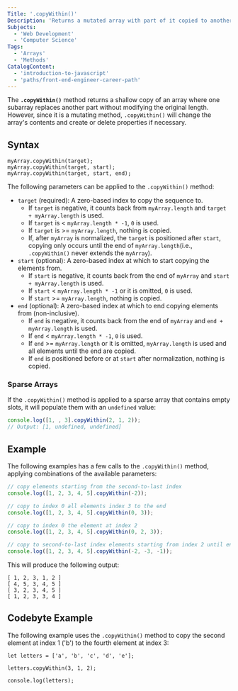 ```yaml
---
Title: '.copyWithin()'
Description: 'Returns a mutated array with part of it copied to another location in the same array, and its length unchanged.'
Subjects:
  - 'Web Development'
  - 'Computer Science'
Tags:
  - 'Arrays'
  - 'Methods'
CatalogContent:
  - 'introduction-to-javascript'
  - 'paths/front-end-engineer-career-path'
---
```


The **`.copyWithin()`** method returns a shallow copy of an array where one subarray replaces another part without modifying the original length. However, since it is a mutating method, `.copyWithin()` will change the array's contents and create or delete properties if necessary.

## Syntax

```pseudo
myArray.copyWithin(target);
myArray.copyWithin(target, start);
myArray.copyWithin(target, start, end);
```

The following parameters can be applied to the `.copyWithin()` method:
- `target` (required): A zero-based index to copy the sequence to.
  - If `target` is negative, it counts back from `myArray.length` and `target + myArray.length` is used.
  - If `target` is < `myArray.length * -1`, `0` is used.
  - If `target` is >= `myArray.length`, nothing is copied.
  - If, after `myArray` is normalized, the `target` is positioned after `start`, copying only occurs until the end of `myArray.length`(i.e., `.copyWithin()` never extends the `myArray`).
- `start` (optional): A zero-based index at which to start copying the elements from.
  - If `start` is negative, it counts back from the end of `myArray` and `start + myArray.length` is used.
  - If `start` < `myArray.length * -1` or it is omitted, `0` is used. 
  - If `start` >= `myArray.length`, nothing is copied. 
- `end` (optional): A zero-based index at which to end copying elements from (non-inclusive).
  - If `end` is negative, it counts back from the end of `myArray` and `end + myArray.length` is used.
  - If `end` < `myArray.length * -1`, `0` is used.
  - If `end` >= `myArray.length` or it is omitted, `myArray.length` is used and all elements until the end are copied.
  - If `end` is positioned before or at `start` after normalization, nothing is copied.

### Sparse Arrays

If the `.copyWithin()` method is applied to a sparse array that contains empty slots, it will populate them with an `undefined` value:

```js
console.log([1, , 3].copyWithin(2, 1, 2));
// Output: [1, undefined, undefined]
```

## Example

The following examples has a few calls to the `.copyWithin()` method, applying combinations of the available parameters:

```js
// copy elements starting from the second-to-last index
console.log([1, 2, 3, 4, 5].copyWithin(-2));

// copy to index 0 all elements index 3 to the end
console.log([1, 2, 3, 4, 5].copyWithin(0, 3));

// copy to index 0 the element at index 2
console.log([1, 2, 3, 4, 5].copyWithin(0, 2, 3));

// copy to second-to-last index elements starting from index 2 until end of array
console.log([1, 2, 3, 4, 5].copyWithin(-2, -3, -1));
```

This will produce the following output:

```shell 
[ 1, 2, 3, 1, 2 ]
[ 4, 5, 3, 4, 5 ]
[ 3, 2, 3, 4, 5 ]
[ 1, 2, 3, 3, 4 ]
```

## Codebyte Example

The following example uses the `.copyWithin()` method to copy the second element at index 1 ('b') to the fourth element at index 3:

```codebyte/javascript
let letters = ['a', 'b', 'c', 'd', 'e'];

letters.copyWithin(3, 1, 2);

console.log(letters);
```
